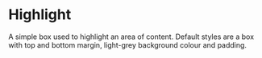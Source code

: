 # Highlight

A simple box used to highlight an area of content. Default styles are a box with top and bottom margin, light-grey background colour and padding.